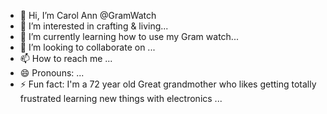 - 👋 Hi, I’m Carol Ann @GramWatch
- 👀 I’m interested in crafting & living...
- 🌱 I’m currently learning how to use my Gram watch...
- 💞️ I’m looking to collaborate on ...
- 📫 How to reach me ...
- 😄 Pronouns: ...
- ⚡ Fun fact: I'm a 72 year old Great grandmother who likes getting totally frustrated learning new things with electronics ...

<!---
GramWatch/GramWatch is a ✨ special ✨ repository because its `README.md` (this file) appears on your GitHub profile.
You can click the Preview link to take a look at your changes.
--->
